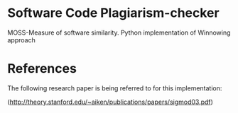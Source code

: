 # Software Code Plagiarism-checker
MOSS-Measure of software similarity.
Python implementation of Winnowing approach

# References
The following research paper is being referred to for this implementation:      

(http://theory.stanford.edu/~aiken/publications/papers/sigmod03.pdf)      
